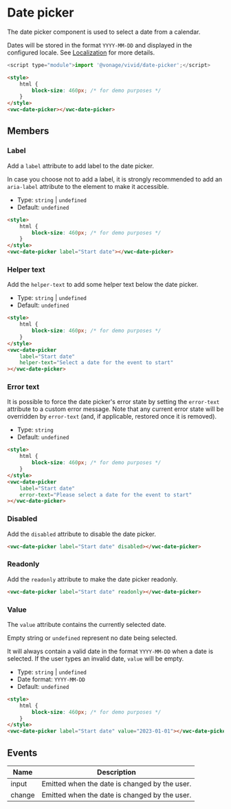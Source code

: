 # Date picker

The date picker component is used to select a date from a calendar.

Dates will be stored in the format `YYYY-MM-DD` and displayed in the configured locale. See [Localization](/getting-started/localization) for more details.

```js
<script type="module">import '@vonage/vivid/date-picker';</script>
```

```html preview
<style>
	html {
		block-size: 460px; /* for demo purposes */
	}
</style>
<vwc-date-picker></vwc-date-picker>
```

## Members

### Label

Add a `label` attribute to add label to the date picker.

In case you choose not to add a label, it is strongly recommended to add an `aria-label` attribute to the element to make it accessible.

- Type: `string` | `undefined`
- Default: `undefined`

```html preview
<style>
	html {
		block-size: 460px; /* for demo purposes */
	}
</style>
<vwc-date-picker label="Start date"></vwc-date-picker>
```

### Helper text

Add the `helper-text` to add some helper text below the date picker.

- Type: `string` | `undefined`
- Default: `undefined`

```html preview
<style>
	html {
		block-size: 460px; /* for demo purposes */
	}
</style>
<vwc-date-picker
	label="Start date"
	helper-text="Select a date for the event to start"
></vwc-date-picker>
```

### Error text

It is possible to force the date picker's error state by setting the `error-text` attribute to a custom error message.
Note that any current error state will be overridden by `error-text` (and, if applicable, restored once it is removed).

- Type: `string`
- Default: `undefined`

```html preview
<style>
	html {
		block-size: 460px; /* for demo purposes */
	}
</style>
<vwc-date-picker
	label="Start date"
	error-text="Please select a date for the event to start"
></vwc-date-picker>
```

### Disabled

Add the `disabled` attribute to disable the date picker.

```html preview
<vwc-date-picker label="Start date" disabled></vwc-date-picker>
```

### Readonly

Add the `readonly` attribute to make the date picker readonly.

```html preview
<vwc-date-picker label="Start date" readonly></vwc-date-picker>
```

### Value

The `value` attribute contains the currently selected date.

Empty string or `undefined` represent no date being selected.

It will always contain a valid date in the format `YYYY-MM-DD` when a date is selected. If the user types an invalid date, `value` will be empty.

- Type: `string` | `undefined`
- Date format: `YYYY-MM-DD`
- Default: `undefined`

```html preview
<style>
	html {
		block-size: 460px; /* for demo purposes */
	}
</style>
<vwc-date-picker label="Start date" value="2023-01-01"></vwc-date-picker>
```

## Events

<div class="table-wrapper">

| Name   | Description                                   |
| ------ | --------------------------------------------- |
| input  | Emitted when the date is changed by the user. |
| change | Emitted when the date is changed by the user. |

</div>
